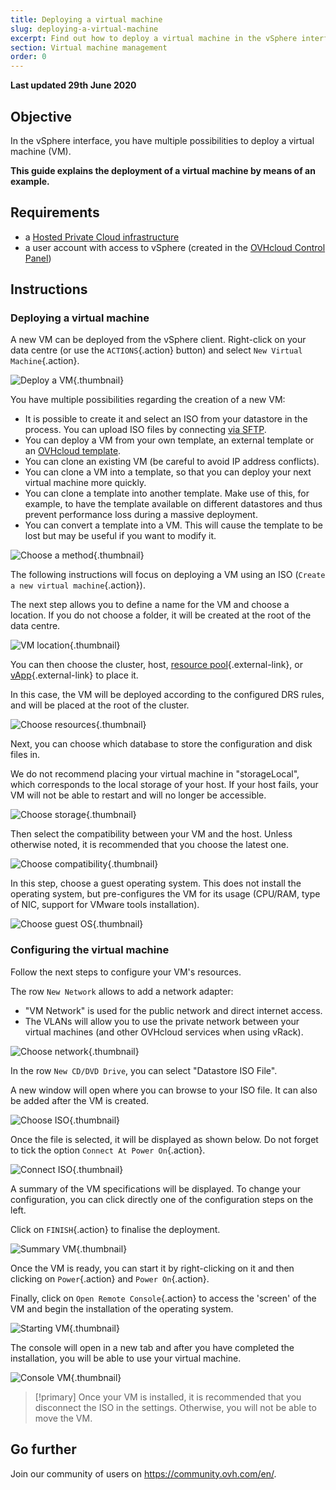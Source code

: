 ```yaml
---
title: Deploying a virtual machine
slug: deploying-a-virtual-machine
excerpt: Find out how to deploy a virtual machine in the vSphere interface
section: Virtual machine management
order: 0
---
```


**Last updated 29th June 2020**

## Objective

In the vSphere interface, you have multiple possibilities to deploy a virtual machine (VM). 

**This guide explains the deployment of a virtual machine by means of an example.**

## Requirements

- a [Hosted Private Cloud infrastructure](https://www.ovhcloud.com/en-gb/enterprise/products/hosted-private-cloud/)
- a user account with access to vSphere (created in the [OVHcloud Control Panel](https://www.ovh.com/auth/?action=gotomanager))

## Instructions

### Deploying a virtual machine

A new VM can be deployed from the vSphere client. Right-click on your data centre (or use the  `ACTIONS`{.action} button) and select `New Virtual Machine`{.action}.

![Deploy a VM](images/vm01.png){.thumbnail}

You have multiple possibilities regarding the creation of a new VM:

- It is possible to create it and select an ISO from your datastore in the process. You can upload ISO files by connecting [via SFTP](../sftp_connection/).
- You can deploy a VM from your own template, an external template or an [OVHcloud template](../applying-ovh-template/).
- You can clone an existing VM (be careful to avoid IP address conflicts).
- You can clone a VM into a template, so that you can deploy your next virtual machine more quickly.
- You can clone a template into another template. Make use of this, for example, to have the template available on different datastores and thus prevent performance loss during a massive deployment.
- You can convert a template into a VM. This will cause the template to be lost but may be useful if you want to modify it.

![Choose a method](images/vm02.png){.thumbnail}

The following instructions will focus on deploying a VM using an ISO (`Create a new virtual machine`{.action}).

The next step allows you to define a name for the VM and choose a location. If you do not choose a folder, it will be created at the root of the data centre.

![VM location](images/vm03.png){.thumbnail}

You can then choose the cluster, host, [resource pool](https://docs.vmware.com/en/VMware-vSphere/6.7/com.vmware.vsphere.resmgmt.doc/GUID-60077B40-66FF-4625-934A-641703ED7601.html){.external-link}, or [vApp](https://docs.vmware.com/en/VMware-vSphere/6.7/com.vmware.vsphere.vm_admin.doc/GUID-E6E9D2A9-D358-4996-9BC7-F8D9D9645290.html){.external-link} to place it.

In this case, the VM will be deployed according to the configured DRS rules, and will be placed at the root of the cluster.

![Choose resources](images/vm04.png){.thumbnail}

Next, you can choose which database to store the configuration and disk files in.

We do not recommend placing your virtual machine in "storageLocal", which corresponds to the local storage of your host. If your host fails, your VM will not be able to restart and will no longer be accessible.

![Choose storage](images/vm05.png){.thumbnail}

Then select the compatibility between your VM and the host. Unless otherwise noted, it is recommended that you choose the latest one.

![Choose compatibility](images/vm06.png){.thumbnail}

In this step, choose a guest operating system. This does not install the operating system, but pre-configures the VM for its usage (CPU/RAM, type of NIC, support for VMware tools installation).

![Choose guest OS](images/vm07.png){.thumbnail}

### Configuring the virtual machine

Follow the next steps to configure your VM's resources.

The row `New Network` allows to add a network adapter:

- "VM Network" is used for the public network and direct internet access.
- The VLANs will allow you to use the private network between your virtual machines (and other OVHcloud services when using vRack).

![Choose network](images/vm08.png){.thumbnail}

In the row `New CD/DVD Drive`, you can select "Datastore ISO File".

A new window will open where you can browse to your ISO file. It can also be added after the VM is created.

![Choose ISO](images/vm09.png){.thumbnail}

Once the file is selected, it will be displayed as shown below. Do not forget to tick the option `Connect At Power On`{.action}.

![Connect ISO](images/vm10.png){.thumbnail}

A summary of the VM specifications will be displayed. To change your configuration, you can click directly one of the configuration steps on the left.

Click on `FINISH`{.action} to finalise the deployment.

![Summary VM](images/vm11.png){.thumbnail}

Once the VM is ready, you can start it by right-clicking on it and then clicking on `Power`{.action} and `Power On`{.action}. 

Finally, click on `Open Remote Console`{.action} to access the 'screen' of the VM and begin the installation of the operating system.

![Starting VM](images/vm12.png){.thumbnail}

The console will open in a new tab and after you have completed the installation, you will be able to use your virtual machine.

![Console VM](images/vm13.png){.thumbnail}

> [!primary]
> Once your VM is installed, it is recommended that you disconnect the ISO in the settings. Otherwise, you will not be able to move the VM.
>

## Go further

Join our community of users on <https://community.ovh.com/en/>.
